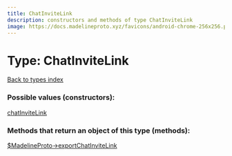 ```yaml
---
title: ChatInviteLink
description: constructors and methods of type ChatInviteLink
image: https://docs.madelineproto.xyz/favicons/android-chrome-256x256.png
---
```

# Type: ChatInviteLink  
[Back to types index](index.md)



### Possible values (constructors):

[chatInviteLink](../constructors/chatInviteLink.md)  



### Methods that return an object of this type (methods):

[$MadelineProto->exportChatInviteLink](../methods/exportChatInviteLink.md)  



